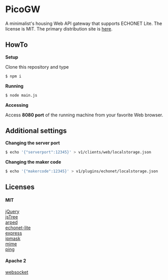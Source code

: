 # PicoGW

A minimalist's housing Web API gateway that supports ECHONET Lite. The license is MIT.
The primary distribution site is [here](https://github.com/KAIT-HEMS/PicoGW).

## HowTo

**Setup**

Clone this repository and type
```bash
$ npm i
```

**Running**

```bash
$ node main.js
```

**Accessing**

Access **8080 port** of the running machine from your favorite Web browser.

## Additional settings

**Changing the server port**

```bash
$ echo '{"serverport":12345}' > v1/clients/web/localstorage.json
```

**Changing the maker code**

```bash
$ echo '{"makercode":12345}' > v1/plugins/echonet/localstorage.json
```

## Licenses

#### MIT

[jQuery](https://jquery.com/)  
[jsTree](https://www.jstree.com/)  
[arped](https://www.npmjs.com/package/arped)  
[echonet-lite](https://www.npmjs.com/package/echonet-lite)  
[express](https://www.npmjs.com/package/express)  
[ipmask](https://www.npmjs.com/package/ipmask)  
[mime](https://www.npmjs.com/package/mime)  
[ping](https://www.npmjs.com/package/ping)  

#### Apache 2

[websocket](https://www.npmjs.com/package/websocket)  
